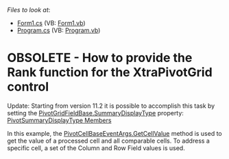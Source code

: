 <!-- default file list -->
*Files to look at*:

* [Form1.cs](./CS/WindowsApplication21/Form1.cs) (VB: [Form1.vb](./VB/WindowsApplication21/Form1.vb))
* [Program.cs](./CS/WindowsApplication21/Program.cs) (VB: [Program.vb](./VB/WindowsApplication21/Program.vb))
<!-- default file list end -->
# OBSOLETE - How to provide the Rank function for the XtraPivotGrid control


<p>Update: Starting from version 11.2 it is possible to accomplish this task by setting the <a href="http://documentation.devexpress.com/#CoreLibraries/DevExpressXtraPivotGridPivotGridFieldBase_SummaryDisplayTypetopic"><u>PivotGridFieldBase.SummaryDisplayType</u></a> property: <a href="http://documentation.devexpress.com/#CoreLibraries/DevExpressDataPivotGridPivotSummaryDisplayTypeEnumtopic"><u>PivotSummaryDisplayType Members</u></a></p><p>In this example, the <a href="http://documentation.devexpress.com/#WindowsForms/DevExpressXtraPivotGridPivotCellBaseEventArgs_GetCellValuetopic1107"><u>PivotCellBaseEventArgs.GetCellValue</u></a> method is used to get the value of a processed cell and all comparable cells. To address a specific cell, a set of the Column and Row Field values is used.</p>

<br/>


